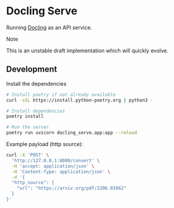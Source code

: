 # Docling Serve

 Running [Docling](https://github.com/DS4SD/docling) as an API service.

 > [!NOTE]
> This is an unstable draft implementation which will quickly evolve.

## Development

Install the dependencies

```sh
# Install poetry if not already available
curl -sSL https://install.python-poetry.org | python3 -

# Install dependencies
poetry install

# Run the server
poetry run uvicorn docling_serve.app:app --reload
```

Example payload (http source):

```sh
curl -X 'POST' \
  'http://127.0.0.1:8000/convert' \
  -H 'accept: application/json' \
  -H 'Content-Type: application/json' \
  -d '{
  "http_source": {
    "url": "https://arxiv.org/pdf/2206.01062"
  }
}'
```
